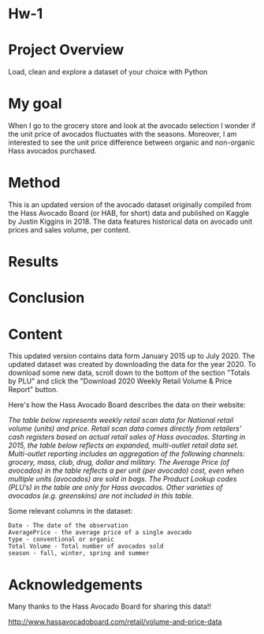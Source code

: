 # Hw-1

# Project Overview
Load, clean and explore a dataset of your choice with Python

# My goal 
When I go to the grocery store and look at the avocado selection I wonder if the unit price of avocados fluctuates with the seasons. Moreover, I am interested to see the unit price difference between organic and non-organic Hass avocados purchased.

# Method
This is an updated version of the avocado dataset originally compiled from the Hass Avocado Board (or HAB, for short) data and published on Kaggle by Justin Kiggins in 2018. The data features historical data on avocado unit prices and sales volume, per content.

# Results

# Conclusion

# Content
This updated version contains data form January 2015 up to July 2020. The updated dataset was created by downloading the data for the year 2020. To download some new data, scroll down to the bottom of the section "Totals by PLU" and click the "Download 2020 Weekly Retail Volume & Price Report" button. 

Here's how the Hass Avocado Board describes the data on their website:

*The table below represents weekly retail scan data for National retail volume (units) and price. Retail scan data comes directly from retailers’ cash registers based on actual retail sales of Hass avocados. Starting in 2015, the table below reflects an expanded, multi-outlet retail data set. Multi-outlet reporting includes an aggregation of the following channels: grocery, mass, club, drug, dollar and military. The Average Price (of avocados) in the table reflects a per unit (per avocado) cost, even when multiple units (avocados) are sold in bags. The Product Lookup codes (PLU’s) in the table are only for Hass avocados. Other varieties of avocados (e.g. greenskins) are not included in this table.*

Some relevant columns in the dataset:

    Date - The date of the observation
    AveragePrice - the average price of a single avocado
    type - conventional or organic
    Total Volume - Total number of avocados sold
    season - fall, winter, spring and summer

# Acknowledgements

Many thanks to the Hass Avocado Board for sharing this data!!

http://www.hassavocadoboard.com/retail/volume-and-price-data

